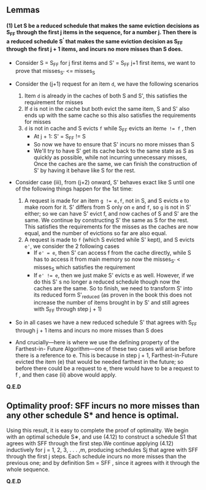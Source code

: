 
## Lemmas

#### (1) Let S be a reduced schedule that makes the same eviction decisions as S<sub>FF</sub> through the first j items in the sequence, for a number j. Then there is a reduced schedule S<sup>'</sup> that makes the same eviction decision as S<sub>FF</sub> through the first j + 1 items, and incurs no more misses than S does.
* Consider S = S<sub>FF</sub> for j first items and S' = S<sub>FF</sub> j+1 first items, 
we want to prove that misses<sub>S'</sub> <= misses<sub>S</sub>
* Consider the (j+1) request for an item `d`, we have the following scenarios
   1. Item `d` is already in the caches of both S and S', this satisfies the requirement for misses
   2. If `d` is not in the cache but both evict the same item, S and S' also ends up with the same cache
   so this also satisfies the requirements for misses   
   3. `d` is not in cache and S evicts `f` while S<sub>FF</sub> evicts an item`e != f`
   , then
        * At j + 1: S' = S<sub>FF</sub> != S
        * So now we have to ensure that S' incurs no more misses than S
        * We'll try to have S' get its cache back to the same state as S 
        as quickly as possible, while not incurring unnecessary misses, Once
        the caches are the same, we can finish the construction of S' by having it behave like S
        for the rest.
* Consider case (iii), from (j+2) onward, S' behaves exact like S until one of the following things
happen for the 1st time:
    1. A request is made for an item `g != e,f`, not in S, and S evicts `e` to
    make room for it. S' differs from S only on `e` and `f`, so `g` is not in S' 
    either; so we can have S' evict f, and now caches of S and S' are the same.
    We continue by constructing S' the same as S for the rest. This satisfies the
    requirements for the misses as the caches are now equal, and the 
    number of evictions so far are also equal.
    2. A request is made to `f` (which S evicted while S' kept), and S evicts `e'`, we consider the 2 following cases
        * If `e' = e`, then S' can access f from the cache directly, while
        S has to access it from main memory so now the misses<sub>S'</sub> 
        < misses<sub>S</sub> which satisfies the requirement
        * If `e' != e`, then we just make S' evicts e as well. However,
         if we do this S' s no longer a reduced schedule though now the 
         caches are the same. So to finish, we need to transform S' into
         its reduced form S'<sub>reduced</sub> (as proven in the book this
         does not increase the number of items brought in by S' and still agrees 
         with S<sub>FF</sub> through step j + 1)
* So in all cases we have a new reduced schedule S' that agrees with S<sub>FF</sub>
through j + 1 items and incurs no more misses than S does

* And crucially—here is where we use the defining property of the Farthest-in-
  Future Algorithm—one of these two cases will arise before there is a reference
  to e. This is because in step j + 1, Farthest-in-Future evicted the item (e) that
  would be needed farthest in the future; so before there could be a request to
  e, there would have to be a request to f , and then case (ii) above would apply.
        
**Q.E.D**




## Optimality proof: SFF incurs no more misses than any other schedule S* and hence is optimal.

Using this result, it is easy to complete the proof of optimality. We begin
with an optimal schedule S∗, and use (4.12) to construct a schedule S1 that
agrees with SFF through the first step.We continue applying (4.12) inductively
for j = 1, 2, 3, . . . ,m, producing schedules Sj that agree with SFF through the
first j steps. Each schedule incurs no more misses than the previous one; and
by definition Sm = SFF , since it agrees with it through the whole sequence.


**Q.E.D**





